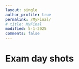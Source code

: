```yaml
---
layout: single
author_profile: true
permalink: /MyFinal/
# title: MyFinal
modified: 5-1-2025
comments: false
---
```


# Exam day shots